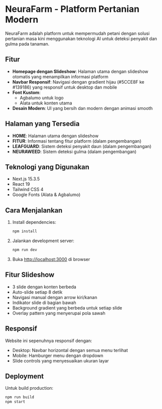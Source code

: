# NeuraFarm - Platform Pertanian Modern

NeuraFarm adalah platform untuk mempermudah petani dengan solusi pertanian masa kini menggunakan teknologi AI untuk deteksi penyakit dan gulma pada tanaman.

## Fitur

- **Homepage dengan Slideshow**: Halaman utama dengan slideshow otomatis yang menampilkan informasi platform
- **Navbar Responsif**: Navigasi dengan gradient hijau (#5CCE8F ke #139186) yang responsif untuk desktop dan mobile
- **Font Kustom**: 
  - Agbalumo untuk logo
  - Alata untuk konten utama
- **Desain Modern**: UI yang bersih dan modern dengan animasi smooth

## Halaman yang Tersedia

- **HOME**: Halaman utama dengan slideshow
- **FITUR**: Informasi tentang fitur platform (dalam pengembangan)
- **LEAFGUARD**: Sistem deteksi penyakit daun (dalam pengembangan)
- **NEURAWEED**: Sistem deteksi gulma (dalam pengembangan)

## Teknologi yang Digunakan

- Next.js 15.3.5
- React 19
- Tailwind CSS 4
- Google Fonts (Alata & Agbalumo)

## Cara Menjalankan

1. Install dependencies:
   ```bash
   npm install
   ```

2. Jalankan development server:
   ```bash
   npm run dev
   ```

3. Buka [http://localhost:3000](http://localhost:3000) di browser

## Fitur Slideshow

- 3 slide dengan konten berbeda
- Auto-slide setiap 8 detik
- Navigasi manual dengan arrow kiri/kanan
- Indikator slide di bagian bawah
- Background gradient yang berbeda untuk setiap slide
- Overlay pattern yang menyerupai pola sawah

## Responsif

Website ini sepenuhnya responsif dengan:
- Desktop: Navbar horizontal dengan semua menu terlihat
- Mobile: Hamburger menu dengan dropdown
- Slide controls yang menyesuaikan ukuran layar

## Deployment

Untuk build production:
```bash
npm run build
npm start
```
